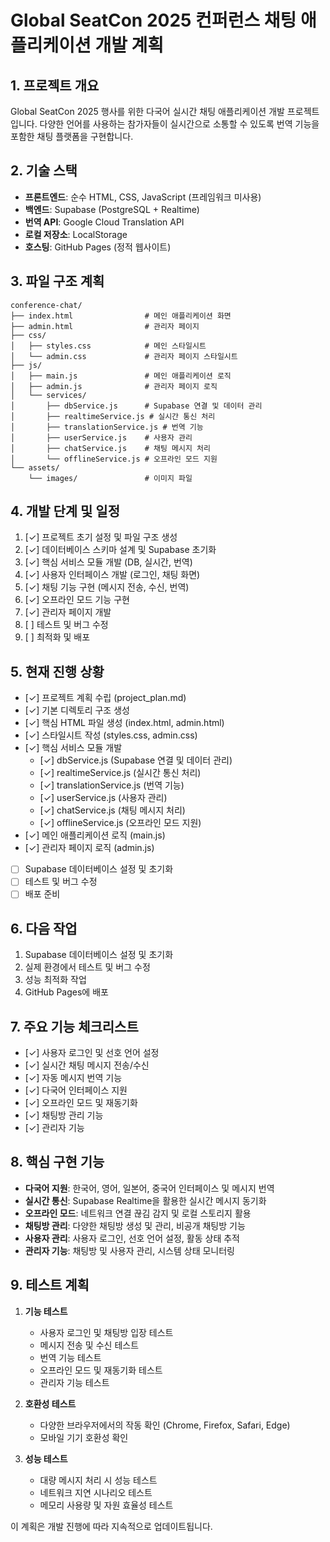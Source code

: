 # Global SeatCon 2025 컨퍼런스 채팅 애플리케이션 개발 계획

## 1. 프로젝트 개요
Global SeatCon 2025 행사를 위한 다국어 실시간 채팅 애플리케이션 개발 프로젝트입니다. 다양한 언어를 사용하는 참가자들이 실시간으로 소통할 수 있도록 번역 기능을 포함한 채팅 플랫폼을 구현합니다.

## 2. 기술 스택
- **프론트엔드**: 순수 HTML, CSS, JavaScript (프레임워크 미사용)
- **백엔드**: Supabase (PostgreSQL + Realtime)
- **번역 API**: Google Cloud Translation API
- **로컬 저장소**: LocalStorage
- **호스팅**: GitHub Pages (정적 웹사이트)

## 3. 파일 구조 계획
```
conference-chat/
├── index.html                # 메인 애플리케이션 화면
├── admin.html                # 관리자 페이지
├── css/
│   ├── styles.css            # 메인 스타일시트
│   └── admin.css             # 관리자 페이지 스타일시트
├── js/
│   ├── main.js               # 메인 애플리케이션 로직
│   ├── admin.js              # 관리자 페이지 로직
│   └── services/
│       ├── dbService.js      # Supabase 연결 및 데이터 관리
│       ├── realtimeService.js # 실시간 통신 처리
│       ├── translationService.js # 번역 기능
│       ├── userService.js    # 사용자 관리 
│       ├── chatService.js    # 채팅 메시지 처리
│       └── offlineService.js # 오프라인 모드 지원
└── assets/
    └── images/               # 이미지 파일
```

## 4. 개발 단계 및 일정
1. [✓] 프로젝트 초기 설정 및 파일 구조 생성
2. [✓] 데이터베이스 스키마 설계 및 Supabase 초기화
3. [✓] 핵심 서비스 모듈 개발 (DB, 실시간, 번역)
4. [✓] 사용자 인터페이스 개발 (로그인, 채팅 화면)
5. [✓] 채팅 기능 구현 (메시지 전송, 수신, 번역)
6. [✓] 오프라인 모드 기능 구현
7. [✓] 관리자 페이지 개발
8. [  ] 테스트 및 버그 수정
9. [  ] 최적화 및 배포

## 5. 현재 진행 상황
- [✓] 프로젝트 계획 수립 (project_plan.md)
- [✓] 기본 디렉토리 구조 생성
- [✓] 핵심 HTML 파일 생성 (index.html, admin.html)
- [✓] 스타일시트 작성 (styles.css, admin.css)
- [✓] 핵심 서비스 모듈 개발
  - [✓] dbService.js (Supabase 연결 및 데이터 관리)
  - [✓] realtimeService.js (실시간 통신 처리)
  - [✓] translationService.js (번역 기능)
  - [✓] userService.js (사용자 관리)
  - [✓] chatService.js (채팅 메시지 처리)
  - [✓] offlineService.js (오프라인 모드 지원)
- [✓] 메인 애플리케이션 로직 (main.js)
- [✓] 관리자 페이지 로직 (admin.js)
- [  ] Supabase 데이터베이스 설정 및 초기화
- [  ] 테스트 및 버그 수정
- [  ] 배포 준비

## 6. 다음 작업
1. Supabase 데이터베이스 설정 및 초기화
2. 실제 환경에서 테스트 및 버그 수정
3. 성능 최적화 작업
4. GitHub Pages에 배포

## 7. 주요 기능 체크리스트
- [✓] 사용자 로그인 및 선호 언어 설정
- [✓] 실시간 채팅 메시지 전송/수신
- [✓] 자동 메시지 번역 기능
- [✓] 다국어 인터페이스 지원
- [✓] 오프라인 모드 및 재동기화
- [✓] 채팅방 관리 기능
- [✓] 관리자 기능

## 8. 핵심 구현 기능
- **다국어 지원**: 한국어, 영어, 일본어, 중국어 인터페이스 및 메시지 번역
- **실시간 통신**: Supabase Realtime을 활용한 실시간 메시지 동기화
- **오프라인 모드**: 네트워크 연결 끊김 감지 및 로컬 스토리지 활용
- **채팅방 관리**: 다양한 채팅방 생성 및 관리, 비공개 채팅방 기능
- **사용자 관리**: 사용자 로그인, 선호 언어 설정, 활동 상태 추적
- **관리자 기능**: 채팅방 및 사용자 관리, 시스템 상태 모니터링

## 9. 테스트 계획
1. **기능 테스트**
   - 사용자 로그인 및 채팅방 입장 테스트
   - 메시지 전송 및 수신 테스트
   - 번역 기능 테스트
   - 오프라인 모드 및 재동기화 테스트
   - 관리자 기능 테스트

2. **호환성 테스트**
   - 다양한 브라우저에서의 작동 확인 (Chrome, Firefox, Safari, Edge)
   - 모바일 기기 호환성 확인

3. **성능 테스트**
   - 대량 메시지 처리 시 성능 테스트
   - 네트워크 지연 시나리오 테스트
   - 메모리 사용량 및 자원 효율성 테스트

이 계획은 개발 진행에 따라 지속적으로 업데이트됩니다.